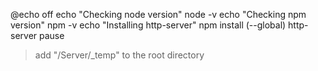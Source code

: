 @echo off
echo "Checking node version"
node -v
echo "Checking npm version"
npm -v
echo "Installing http-server"
npm install (--global) http-server
pause

> add "/Server/_temp" to the root directory 
